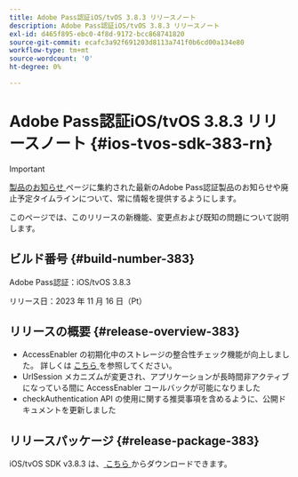 ```yaml
---
title: Adobe Pass認証iOS/tvOS 3.8.3 リリースノート
description: Adobe Pass認証iOS/tvOS 3.8.3 リリースノート
exl-id: d465f895-ebc0-4f8d-9172-bcc868741820
source-git-commit: ecafc3a92f691203d8113a741f0b6cd00a134e80
workflow-type: tm+mt
source-wordcount: '0'
ht-degree: 0%

---
```


# Adobe Pass認証iOS/tvOS 3.8.3 リリースノート {#ios-tvos-sdk-383-rn}

>[!IMPORTANT]
>
> [ 製品のお知らせ ](/help/authentication/product-announcements.md) ページに集約された最新のAdobe Pass認証製品のお知らせや廃止予定タイムラインについて、常に情報を提供するようにします。

このページでは、このリリースの新機能、変更点および既知の問題について説明します。

## ビルド番号 {#build-number-383}

Adobe Pass認証：iOS/tvOS 3.8.3

リリース日：2023 年 11 月 16 日（Pt）

## リリースの概要 {#release-overview-383}

* AccessEnabler の初期化中のストレージの整合性チェック機能が向上しました。 詳しくは [ こちら ](/help/authentication/integration-guide-programmers/legacy/sdks/ios-tvos-sdk/iostvos-sdk-storage-integrity-checks.md) を参照してください。
* UrlSession メカニズムが変更され、アプリケーションが長時間非アクティブになっている間に AccessEnabler コールバックが可能になりました
* checkAuthentication API の使用に関する推奨事項を含めるように、公開ドキュメントを更新しました

## リリースパッケージ {#release-package-383}

iOS/tvOS SDK v3.8.3 は、[ こちら ](https://tve.zendesk.com/hc/en-us/articles/204963209-iOS-tvOS-Native-AccessEnabler-Library) からダウンロードできます。
